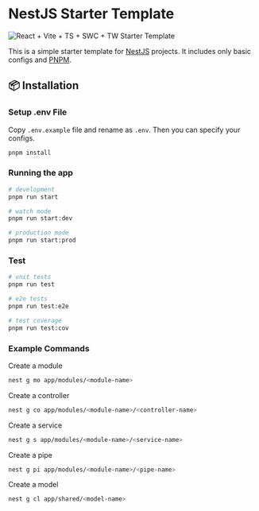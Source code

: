 # NestJS Starter Template

![React + Vite + TS + SWC + TW Starter Template](https://banners-laravel-ready.vercel.app/NestJS%20Starter%20Template.png?theme=light&packageManager=&packageName=&pattern=architect&style=style_1&description=Contains+only+basic+configs+and+PNPM&md=1&showWatermark=1&watermarkText=Awe+Templates&fontSize=100px&images=variable)

This is a simple starter template for [NestJS](https://nestjs.com/) projects. It includes only basic configs and [PNPM](https://pnpm.io/).

## 📦 Installation

### Setup .env File

Copy `.env.example` file and rename as `.env`. Then you can specify your configs.


```bash
pnpm install
```

### Running the app

```bash
# development
pnpm run start

# watch mode
pnpm run start:dev

# production mode
pnpm run start:prod
```

### Test

```bash
# unit tests
pnpm run test

# e2e tests
pnpm run test:e2e

# test coverage
pnpm run test:cov
```

### Example Commands

Create a module

```bash
nest g mo app/modules/<module-name>
```

Create a controller

```bash
nest g co app/modules/<module-name>/<controller-name>
```

Create a service

```bash
nest g s app/modules/<module-name>/<service-name>
```

Create a pipe

```bash
nest g pi app/modules/<module-name>/<pipe-name>
```

Create a model

```bash
nest g cl app/shared/<model-name>
```
